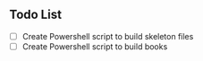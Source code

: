 ## Todo List

- [ ] Create Powershell script to build skeleton files
- [ ] Create Powershell script to build books